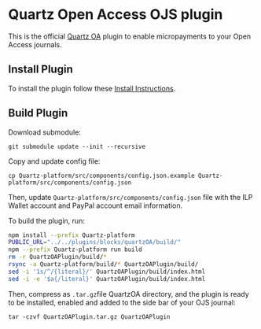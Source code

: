 # Quartz Open Access OJS plugin

This is the official [Quartz OA](https://quartz.to) plugin to enable micropayments to your Open Access journals.

## Install Plugin

To install the plugin follow these [Install Instructions](https://github.com/DecentralizedScience/QuartzOA-OJS-Plugin/wiki/Install-Quartz-OA-OJS-Plugin).

## Build Plugin

Download submodule:

```
git submodule update --init --recursive
```

Copy and update config file:

```
cp Quartz-platform/src/components/config.json.example Quartz-platform/src/components/config.json
```

Then, update `Quartz-platform/src/components/config.json` file with the ILP Wallet account and PayPal account email information.

To build the plugin, run:

``` bash
npm install --prefix Quartz-platform
PUBLIC_URL="../../plugins/blocks/quartzOA/build/"
npm --prefix Quartz-platform run build
rm -r QuartzOAPlugin/build/*
rsync -a Quartz-platform/build/* QuartzOAPlugin/build/
sed -i '1s/^/{literal}/' QuartzOAPlugin/build/index.html
sed -i -e '$a{/literal}' QuartzOAPlugin/build/index.html
```

Then, compress as `.tar.gz`file QuartzOA directory, and the plugin is ready to be installed, enabled and added to the side bar of your OJS journal:

```
tar -czvf QuartzOAPlugin.tar.gz QuartzOAPlugin
```
